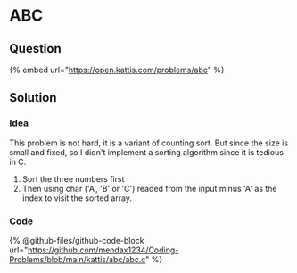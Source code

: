 # ABC

## Question

{% embed url="https://open.kattis.com/problems/abc" %}

## Solution

### Idea

This problem is not hard, it is a variant of counting sort. But since the size is small and fixed, so I didn't implement a sorting algorithm since it is tedious in C.

1. Sort the three numbers first
2. Then using char ('A', 'B' or 'C') readed from the input minus 'A' as the index to visit the sorted array.

### Code

{% @github-files/github-code-block url="https://github.com/mendax1234/Coding-Problems/blob/main/kattis/abc/abc.c" %}
